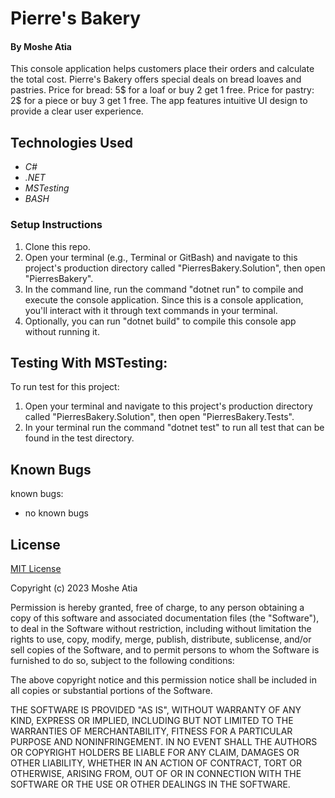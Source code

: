 # Pierre's Bakery

#### By **Moshe Atia**

This console application helps customers place their orders and calculate the total cost.
Pierre's Bakery offers special deals on bread loaves and pastries.
Price for bread: 5$ for a loaf or buy 2 get 1 free.
Price for pastry: 2$ for a piece or buy 3 get 1 free.
The app features intuitive UI design to provide a clear user experience.

## Technologies Used

- _C#_
- _.NET_
- _MSTesting_
- _BASH_

### Setup Instructions

1. Clone this repo.
2. Open your terminal (e.g., Terminal or GitBash) and navigate to this project's production directory called "PierresBakery.Solution", then open "PierresBakery".
3. In the command line, run the command "dotnet run" to compile and execute the console application. Since this is a console application, you'll interact with it through text commands in your terminal.
4. Optionally, you can run "dotnet build" to compile this console app without running it.

## Testing With MSTesting:

To run test for this project:

1. Open your terminal and navigate to this project's production directory called "PierresBakery.Solution", then open "PierresBakery.Tests".
2. In your terminal run the command "dotnet test" to run all test that can be found in the test directory.

## Known Bugs

known bugs:

- no known bugs

## License

[MIT License](https://choosealicense.com/licenses/mit/)

Copyright (c) 2023 Moshe Atia

Permission is hereby granted, free of charge, to any person obtaining a copy
of this software and associated documentation files (the "Software"), to deal
in the Software without restriction, including without limitation the rights
to use, copy, modify, merge, publish, distribute, sublicense, and/or sell
copies of the Software, and to permit persons to whom the Software is
furnished to do so, subject to the following conditions:

The above copyright notice and this permission notice shall be included in all
copies or substantial portions of the Software.

THE SOFTWARE IS PROVIDED "AS IS", WITHOUT WARRANTY OF ANY KIND, EXPRESS OR
IMPLIED, INCLUDING BUT NOT LIMITED TO THE WARRANTIES OF MERCHANTABILITY,
FITNESS FOR A PARTICULAR PURPOSE AND NONINFRINGEMENT. IN NO EVENT SHALL THE
AUTHORS OR COPYRIGHT HOLDERS BE LIABLE FOR ANY CLAIM, DAMAGES OR OTHER
LIABILITY, WHETHER IN AN ACTION OF CONTRACT, TORT OR OTHERWISE, ARISING FROM,
OUT OF OR IN CONNECTION WITH THE SOFTWARE OR THE USE OR OTHER DEALINGS IN THE
SOFTWARE.
